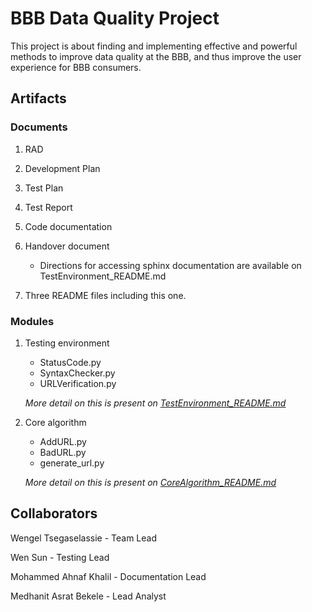 # BBB Data Quality Project

This project is about finding and implementing effective and powerful methods to improve data quality at the BBB, and thus improve the user experience for BBB consumers. 


## Artifacts
### Documents

1) RAD
2) Development Plan
3) Test Plan
4) Test Report
5) Code documentation
6) Handover document

     * Directions for accessing sphinx documentation are available on TestEnvironment_README.md 
7) Three README files including this one.
### Modules
1) Testing environment
    * StatusCode.py
    * SyntaxChecker.py
    * URLVerification.py

     _More detail on this is present on [TestEnvironment_README.md](https://github.com/medhanitasrat/BBB-Materials-/blob/main/TestEnvironment_README.md)_
2) Core algorithm 
     * AddURL.py
     * BadURL.py
     * generate_url.py

      _More detail on this is present on [CoreAlgorithm_README.md](https://github.com/medhanitasrat/BBB-Materials-/blob/main/CoreAlgorithm_README.md)_



## Collaborators
Wengel Tsegaselassie - Team Lead



Wen Sun - Testing Lead



Mohammed Ahnaf Khalil - Documentation Lead



Medhanit Asrat Bekele - Lead Analyst
